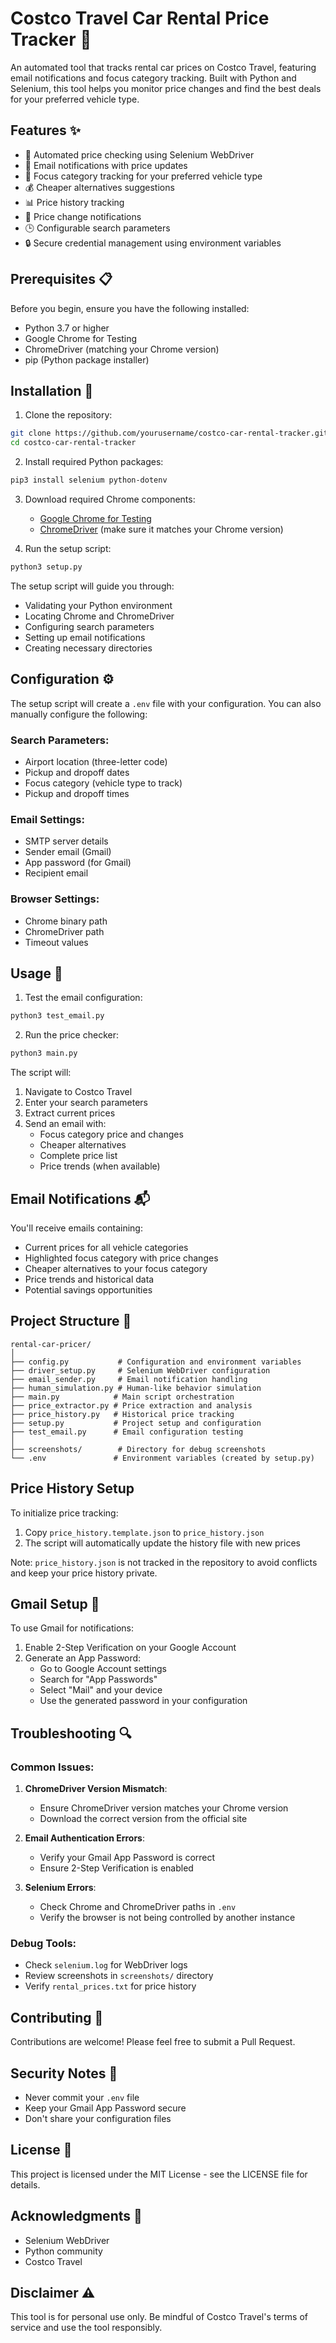 # Costco Travel Car Rental Price Tracker 🚗

An automated tool that tracks rental car prices on Costco Travel, featuring email notifications and focus category tracking. Built with Python and Selenium, this tool helps you monitor price changes and find the best deals for your preferred vehicle type.

## Features ✨

- 🤖 Automated price checking using Selenium WebDriver
- 📧 Email notifications with price updates
- 🎯 Focus category tracking for your preferred vehicle type
- 💰 Cheaper alternatives suggestions
- 📊 Price history tracking
- 🔄 Price change notifications
- 🕒 Configurable search parameters
- 🔒 Secure credential management using environment variables

## Prerequisites 📋

Before you begin, ensure you have the following installed:

- Python 3.7 or higher
- Google Chrome for Testing
- ChromeDriver (matching your Chrome version)
- pip (Python package installer)

## Installation 🔧

1. Clone the repository:
```bash
git clone https://github.com/yourusername/costco-car-rental-tracker.git
cd costco-car-rental-tracker
```

2. Install required Python packages:
```bash
pip3 install selenium python-dotenv
```

3. Download required Chrome components:
   - [Google Chrome for Testing](https://googlechromelabs.github.io/chrome-for-testing/)
   - [ChromeDriver](https://chromedriver.chromium.org/downloads) (make sure it matches your Chrome version)

4. Run the setup script:
```bash
python3 setup.py
```

The setup script will guide you through:
- Validating your Python environment
- Locating Chrome and ChromeDriver
- Configuring search parameters
- Setting up email notifications
- Creating necessary directories

## Configuration ⚙️

The setup script will create a `.env` file with your configuration. You can also manually configure the following:

### Search Parameters:
- Airport location (three-letter code)
- Pickup and dropoff dates
- Focus category (vehicle type to track)
- Pickup and dropoff times

### Email Settings:
- SMTP server details
- Sender email (Gmail)
- App password (for Gmail)
- Recipient email

### Browser Settings:
- Chrome binary path
- ChromeDriver path
- Timeout values

## Usage 🚀

1. Test the email configuration:
```bash
python3 test_email.py
```

2. Run the price checker:
```bash
python3 main.py
```

The script will:
1. Navigate to Costco Travel
2. Enter your search parameters
3. Extract current prices
4. Send an email with:
   - Focus category price and changes
   - Cheaper alternatives
   - Complete price list
   - Price trends (when available)

## Email Notifications 📬

You'll receive emails containing:
- Current prices for all vehicle categories
- Highlighted focus category with price changes
- Cheaper alternatives to your focus category
- Price trends and historical data
- Potential savings opportunities

## Project Structure 📁

```
rental-car-pricer/
│
├── config.py           # Configuration and environment variables
├── driver_setup.py     # Selenium WebDriver configuration
├── email_sender.py     # Email notification handling
├── human_simulation.py # Human-like behavior simulation
├── main.py            # Main script orchestration
├── price_extractor.py # Price extraction and analysis
├── price_history.py   # Historical price tracking
├── setup.py           # Project setup and configuration
├── test_email.py      # Email configuration testing
│
├── screenshots/        # Directory for debug screenshots
└── .env               # Environment variables (created by setup.py)
```

## Price History Setup

To initialize price tracking:
1. Copy `price_history.template.json` to `price_history.json`
2. The script will automatically update the history file with new prices

Note: `price_history.json` is not tracked in the repository to avoid conflicts and keep your price history private.

## Gmail Setup 📨

To use Gmail for notifications:

1. Enable 2-Step Verification on your Google Account
2. Generate an App Password:
   - Go to Google Account settings
   - Search for "App Passwords"
   - Select "Mail" and your device
   - Use the generated password in your configuration

## Troubleshooting 🔍

### Common Issues:

1. **ChromeDriver Version Mismatch**:
   - Ensure ChromeDriver version matches your Chrome version
   - Download the correct version from the official site

2. **Email Authentication Errors**:
   - Verify your Gmail App Password is correct
   - Ensure 2-Step Verification is enabled

3. **Selenium Errors**:
   - Check Chrome and ChromeDriver paths in `.env`
   - Verify the browser is not being controlled by another instance

### Debug Tools:

- Check `selenium.log` for WebDriver logs
- Review screenshots in `screenshots/` directory
- Verify `rental_prices.txt` for price history

## Contributing 🤝

Contributions are welcome! Please feel free to submit a Pull Request.

## Security Notes 🔐

- Never commit your `.env` file
- Keep your Gmail App Password secure
- Don't share your configuration files

## License 📄

This project is licensed under the MIT License - see the LICENSE file for details.

## Acknowledgments 🙏

- Selenium WebDriver
- Python community
- Costco Travel

## Disclaimer ⚠️

This tool is for personal use only. Be mindful of Costco Travel's terms of service and use the tool responsibly.